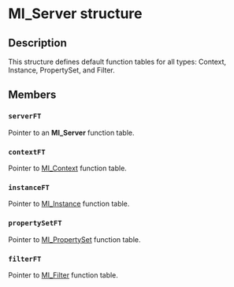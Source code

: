 # MI_Server structure

## Description

This structure defines default function tables
for all types: Context, Instance, PropertySet, and Filter.

## Members

### `serverFT`

Pointer to an **MI_Server** function table.

### `contextFT`

Pointer to [MI_Context](https://learn.microsoft.com/windows/desktop/api/mi/ns-mi-mi_context) function table.

### `instanceFT`

Pointer to [MI_Instance](https://learn.microsoft.com/windows/desktop/api/mi/ns-mi-mi_instance) function table.

### `propertySetFT`

Pointer to [MI_PropertySet](https://learn.microsoft.com/windows/desktop/api/mi/ns-mi-mi_propertyset) function table.

### `filterFT`

Pointer to [MI_Filter](https://learn.microsoft.com/windows/desktop/api/mi/ns-mi-mi_filter) function table.